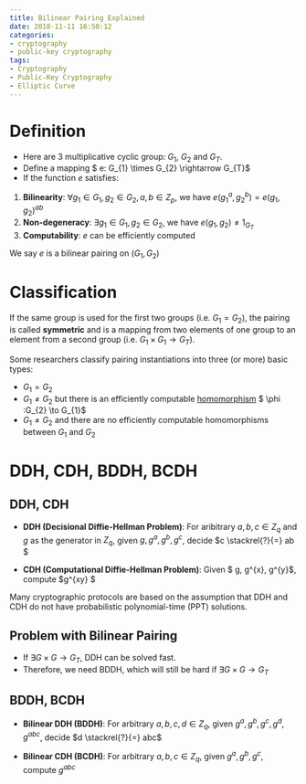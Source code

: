 ```yaml
---
title: Bilinear Pairing Explained
date: 2018-11-11 16:50:12
categories:
- cryptography
- public-key cryptography
tags:
- Cryptography
- Public-Key Cryptography
- Elliptic Curve 
---
```


# Definition

- Here are 3 multiplicative cyclic group: $G_{1}$, $G_{2}$ and $G_{T}$.
- Define a mapping $ e: G_{1} \times G_{2} \rightarrow G_{T}$
- If the function $e$ satisfies:

1. **Bilinearity**: $\forall g_{1} \in G_{1}, g_{2} \in G_{2}, a, b \in Z_{p}$, we have $e(g_{1}^{a}, g_{2}^{b}) = e(g_{1}, g_{2})^{ab}$
2. **Non-degeneracy**: $\exists g_{1} \in G_{1}, g_{2} \in G_{2}$, we have $e(g_{1}, g_{2}) \neq 1_{G_{T}}$
3. **Computability**: $e$ can be efficiently computed

We say $e$ is a bilinear pairing on ($G_{1}, G_{2}$)


# Classification

If the same group is used for the first two groups (i.e. $G_{1}=G_{2}$), the pairing is called **symmetric** and is a mapping from two elements of one group to an element from a second group (i.e. $G_{1} \times G_{1} \rightarrow G_{T}$).

Some researchers classify pairing instantiations into three (or more) basic types:

- $G_{1}=G_{2}$
- $G_{1}\neq G_{2}$ but there is an efficiently computable [homomorphism](https://en.wikipedia.org/wiki/Homomorphism) $ \phi :G_{2} \to G_{1}$
- $G_{1}\neq G_{2}$ and there are no efficiently computable homomorphisms between $G_{1}$ and $G_{2}$


# DDH, CDH, BDDH, BCDH

## DDH, CDH

- **DDH (Decisional Diffie-Hellman Problem)**: For aribitrary $a, b, c \in Z_{q}$ and $g$ as the generator in $Z_{q}$, given $g, g^{a}, g^{b}, g^{c}$, decide $c \stackrel{?}{=} ab $ 

- **CDH (Computational Diffie-Hellman Problem)**: Given $ g, g^{x}, g^{y}$, compute $g^{xy} $


Many cryptographic protocols are based on the assumption that DDH and CDH do not have probabilistic polynomial-time (PPT) solutions.

## Problem with Bilinear Pairing

- If $\exists G \times G \rightarrow G_{T}$, DDH can be solved fast.
- Therefore, we need BDDH, which will still be hard if $\exists G \times G \rightarrow G_{T}$

## BDDH, BCDH

- **Bilinear DDH (BDDH)**: For arbitrary $a, b, c, d \in Z_{q}$, given $g^{a}, g^{b}, g^{c}, g^{d}, g^{abc}$, decide $d \stackrel{?}{=} abc$

- **Bilinear CDH (BCDH)**: For arbitrary $a, b, c \in Z_{q}$, given $g^{a}, g^{b}, g^{c}$, compute $g^{abc}$

